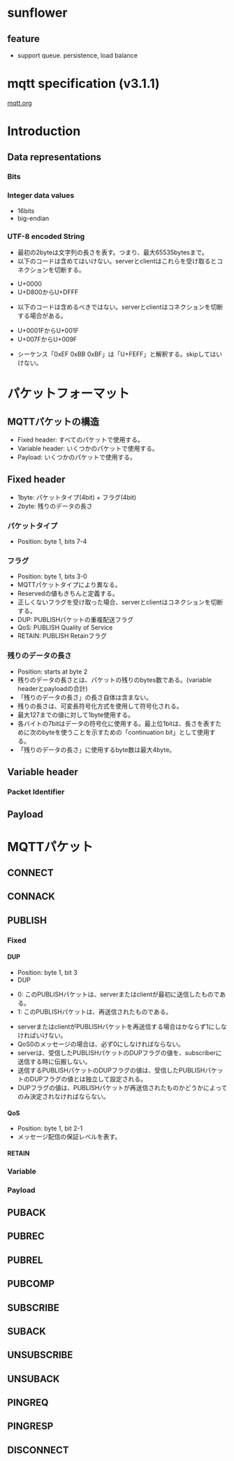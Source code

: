 # sunflower

## feature

 - support queue. persistence, load balance

# mqtt specification (v3.1.1)

[mqtt.org](http://docs.oasis-open.org/mqtt/mqtt/v3.1.1/mqtt-v3.1.1.html)

# Introduction

## Data representations

### Bits

### Integer data values

 - 16bits
 - big-endian

### UTF-8 encoded String

 - 最初の2byteは文字列の長さを表す。つまり、最大65535bytesまで。
 - 以下のコードは含めてはいけない。serverとclientはこれらを受け取るとコネクションを切断する。
  + U+0000
  + U+D800からU+DFFF
 - 以下のコードは含めるべきではない。serverとclientはコネクションを切断する場合がある。
  + U+0001FからU+001F
  + U+007FからU+009F
 - シーケンス「0xEF 0xBB 0xBF」は「U+FEFF」と解釈する。skipしてはいけない。

# パケットフォーマット

## MQTTパケットの構造

 - Fixed header: すべてのパケットで使用する。
 - Variable header: いくつかのパケットで使用する。
 - Payload: いくつかのパケットで使用する。

## Fixed header

 - 1byte: パケットタイプ(4bit) + フラグ(4bit)
 - 2byte: 残りのデータの長さ

### パケットタイプ

 - Position: byte 1, bits 7-4

### フラグ

 - Position: byte 1, bits 3-0
 - MQTTパケットタイプにより異なる。
 - Reservedの値もきちんと定義する。
 - 正しくないフラグを受け取った場合、serverとclientはコネクションを切断する。
 - DUP: PUBLISHパケットの重複配送フラグ
 - QoS: PUBLISH Quality of Service
 - RETAIN: PUBLISH Retainフラグ

### 残りのデータの長さ

 - Position: starts at byte 2
 - 残りのデータの長さとは、パケットの残りのbytes数である。(variable headerとpayloadの合計)
 - 「残りのデータの長さ」の長さ自体は含まない。
 - 残りの長さは、可変長符号化方式を使用して符号化される。
 - 最大127までの値に対して1byte使用する。
 - 各バイトの7bitはデータの符号化に使用する。最上位1bitは、長さを表すために次のbyteを使うことを示すための「continuation bit」として使用する。
 - 「残りのデータの長さ」に使用するbyte数は最大4byte。

## Variable header

### Packet Identifier

## Payload

# MQTTパケット

## CONNECT

## CONNACK

## PUBLISH

### Fixed

#### DUP

 - Position: byte 1, bit 3
 - DUP
  + 0: このPUBLISHパケットは、serverまたはclientが最初に送信したものである。
  + 1: このPUBLISHパケットは、再送信されたものである。
 - serverまたはclientがPUBLISHパケットを再送信する場合はかならず1にしなければいけない。
 - QoS0のメッセージの場合は、必ず0にしなければならない。
 - serverは、受信したPUBLISHパケットのDUPフラグの値を、subscriberに送信する時に伝搬しない。
 - 送信するPUBLISHパケットのDUPフラグの値は、受信したPUBLISHパケットのDUPフラグの値とは独立して設定される。
 - DUPフラグの値は、PUBLISHパケットが再送信されたものかどうかによってのみ決定されなければならない。

#### QoS

 - Position: byte 1, bit 2-1
 - メッセージ配信の保証レベルを表す。

#### RETAIN



### Variable

### Payload

## PUBACK

## PUBREC

## PUBREL

## PUBCOMP

## SUBSCRIBE

## SUBACK

## UNSUBSCRIBE

## UNSUBACK

## PINGREQ

## PINGRESP

## DISCONNECT
